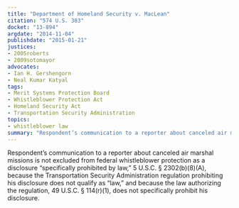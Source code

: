 ```yaml
---
title: "Department of Homeland Security v. MacLean"
citation: "574 U.S. 383"
docket: "13-894"
argdate: "2014-11-04"
publishdate: "2015-01-21"
justices:
- 2005roberts
- 2009sotomayor
advocates:
- Ian H. Gershengorn
- Neal Kumar Katyal
tags:
- Merit Systems Protection Board
- Whistleblower Protection Act
- Homeland Security Act
- Transportation Security Administration
topics:
- whistleblower law
summary: "Respondent’s communication to a reporter about canceled air marshal missions is not excluded from federal whistleblower protection as a disclosure “specifically prohibited by law,” 5 U.S.C. § 2302(b)(8)(A), because the Transportation Security Administration regulation prohibiting his disclosure does not qualify as “law,” and because the law authorizing the regulation, 49 U.S.C. § 114(r)(1), does not specifically prohibit his disclosure."
---
```

Respondent’s communication to a reporter about canceled air marshal missions is not excluded from federal whistleblower protection as a disclosure “specifically prohibited by law,” 5 U.S.C. § 2302(b)(8)(A), because the Transportation Security Administration regulation prohibiting his disclosure does not qualify as “law,” and because the law authorizing the regulation, 49 U.S.C. § 114(r)(1), does not specifically prohibit his disclosure.

